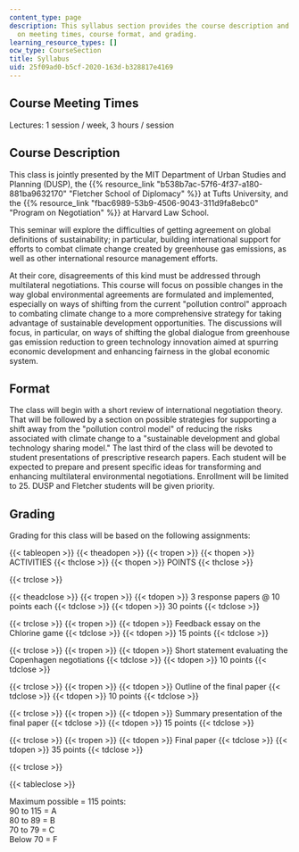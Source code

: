 ```yaml
---
content_type: page
description: This syllabus section provides the course description and information
  on meeting times, course format, and grading.
learning_resource_types: []
ocw_type: CourseSection
title: Syllabus
uid: 25f09ad0-b5cf-2020-163d-b328817e4169
---
```


Course Meeting Times
--------------------

Lectures: 1 session / week, 3 hours / session

Course Description
------------------

This class is jointly presented by the MIT Department of Urban Studies and Planning (DUSP), the {{% resource_link "b538b7ac-57f6-4f37-a180-881ba9632170" "Fletcher School of Diplomacy" %}} at Tufts University, and the {{% resource_link "fbac6989-53b9-4506-9043-311d9fa8ebc0" "Program on Negotiation" %}} at Harvard Law School.

This seminar will explore the difficulties of getting agreement on global definitions of sustainability; in particular, building international support for efforts to combat climate change created by greenhouse gas emissions, as well as other international resource management efforts.

At their core, disagreements of this kind must be addressed through multilateral negotiations. This course will focus on possible changes in the way global environmental agreements are formulated and implemented, especially on ways of shifting from the current "pollution control" approach to combating climate change to a more comprehensive strategy for taking advantage of sustainable development opportunities. The discussions will focus, in particular, on ways of shifting the global dialogue from greenhouse gas emission reduction to green technology innovation aimed at spurring economic development and enhancing fairness in the global economic system.

Format
------

The class will begin with a short review of international negotiation theory. That will be followed by a section on possible strategies for supporting a shift away from the "pollution control model" of reducing the risks associated with climate change to a "sustainable development and global technology sharing model." The last third of the class will be devoted to student presentations of prescriptive research papers. Each student will be expected to prepare and present specific ideas for transforming and enhancing multilateral environmental negotiations. Enrollment will be limited to 25. DUSP and Fletcher students will be given priority.

Grading
-------

Grading for this class will be based on the following assignments:

{{< tableopen >}}
{{< theadopen >}}
{{< tropen >}}
{{< thopen >}}
ACTIVITIES
{{< thclose >}}
{{< thopen >}}
POINTS
{{< thclose >}}

{{< trclose >}}

{{< theadclose >}}
{{< tropen >}}
{{< tdopen >}}
3 response papers @ 10 points each
{{< tdclose >}}
{{< tdopen >}}
30 points
{{< tdclose >}}

{{< trclose >}}
{{< tropen >}}
{{< tdopen >}}
Feedback essay on the Chlorine game
{{< tdclose >}}
{{< tdopen >}}
15 points
{{< tdclose >}}

{{< trclose >}}
{{< tropen >}}
{{< tdopen >}}
Short statement evaluating the Copenhagen negotiations
{{< tdclose >}}
{{< tdopen >}}
10 points
{{< tdclose >}}

{{< trclose >}}
{{< tropen >}}
{{< tdopen >}}
Outline of the final paper
{{< tdclose >}}
{{< tdopen >}}
10 points
{{< tdclose >}}

{{< trclose >}}
{{< tropen >}}
{{< tdopen >}}
Summary presentation of the final paper
{{< tdclose >}}
{{< tdopen >}}
15 points
{{< tdclose >}}

{{< trclose >}}
{{< tropen >}}
{{< tdopen >}}
Final paper
{{< tdclose >}}
{{< tdopen >}}
35 points
{{< tdclose >}}

{{< trclose >}}

{{< tableclose >}}

Maximum possible = 115 points:  
90 to 115 = A  
80 to 89 = B  
70 to 79 = C  
Below 70 = F